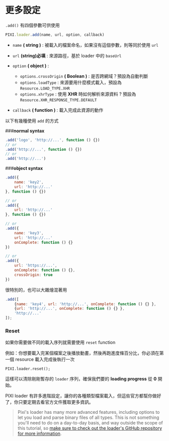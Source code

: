 # 更多設定

`.add()` 有四個參數可供使用

```js
PIXI.loader.add(name, url, option, callback)
```

* `name` **( string )** : 被載入的檔案命名，如果沒有這個參數，則等同於使用 `url`
* `url` **(string)必填** :  來源路徑，基於 loader 中的 `baseUrl`
* `option` **( object )** : 
    * `options.crossOrigin` **( Boolean )** : 是否跨網域？預設為自動判斷
    * `options.loadType` : 來源要用什麼模式載入，預設為 `Resource.LOAD_TYPE.XHR` 
    * `options.xhrType` :  使用 **XHR** 時如何解析來源資料 ? 預設為 `Resource.XHR_RESPONSE_TYPE.DEFAULT`
    
* `callback` **( function )** : 載入完成此資源的動作

以下有幾種使用 `add` 的方式

###**normal syntax**

```js
.add('logo', 'http://...', function () {})
// or
.add('http://...', function () {})
// or
.add('http://...')
```

###**object syntax**

```js
.add({
    name: 'key2',
    url: 'http://...'
}, function () {})

// or
.add({
    url: 'http://...'
}, function () {})

// or
.add({
    name: 'key3',
    url: 'http://...'
    onComplete: function () {}
})

// or
.add({
    url: 'https://...',
    onComplete: function () {},
    crossOrigin: true
})
```
很特別的，也可以大雜燴混著用

```js
.add([
    {name: 'key4', url: 'http://...', onComplete: function () {} },
    {url: 'http://...', onComplete: function () {} },
    'http://...'
]);
```

### **Reset**
如果你需要做不同的載入序列就需要使用 `reset` function

例如：你想要載入完某個檔案之後播放動畫，然後再跑進度條百分比，你必須在第一個 resource 載入完成後執行一次

    PIXI.loader.reset();

這樣可以清除剛剛暫存的 `loader` 序列，確保我們要的 **loading progress** 從 **0** 開始。

PIXI loader 有許多進階設定，讓你的各種類型檔案載入，但這些官方都幫你做好了，你只要定期去看官方文件獲取更多資訊。

>Pixi's loader has many more advanced features, including options to let you load and parse binary files of all types. This is not something you'll need to do on a day-to-day basis, and way outside the scope of this tutorial, so [make sure to check out the loader's GitHub repository for more information](https://github.com/englercj/resource-loader).